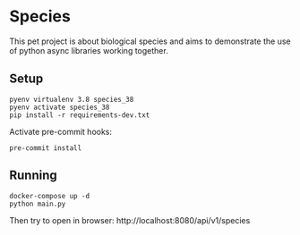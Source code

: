 # Species

This pet project is about biological species and aims to demonstrate the use of python async libraries working together.

## Setup

```shell
pyenv virtualenv 3.8 species_38
pyenv activate species_38
pip install -r requirements-dev.txt
```
Activate pre-commit hooks:
```shell
pre-commit install
```

## Running

```shell
docker-compose up -d
python main.py 
```

Then try to open in browser: http://localhost:8080/api/v1/species
